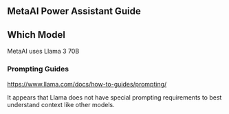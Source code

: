 ## MetaAI Power Assistant Guide

## Which Model
MetaAI uses Llama 3 70B

### Prompting Guides

https://www.llama.com/docs/how-to-guides/prompting/

It appears that Llama does not have special prompting requirements to best understand context like other models.